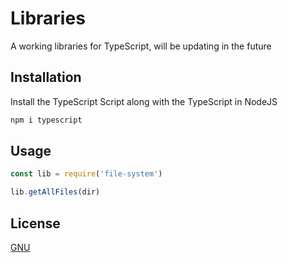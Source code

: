 # Libraries

A working libraries for TypeScript, will be updating in the future

## Installation

Install the TypeScript Script along with the TypeScript in NodeJS

```bash
npm i typescript
```

## Usage

```javascript
const lib = require('file-system')

lib.getAllFiles(dir)
```

## License

[GNU](https://www.gnu.org/licenses/gpl-3.0.en.html)
